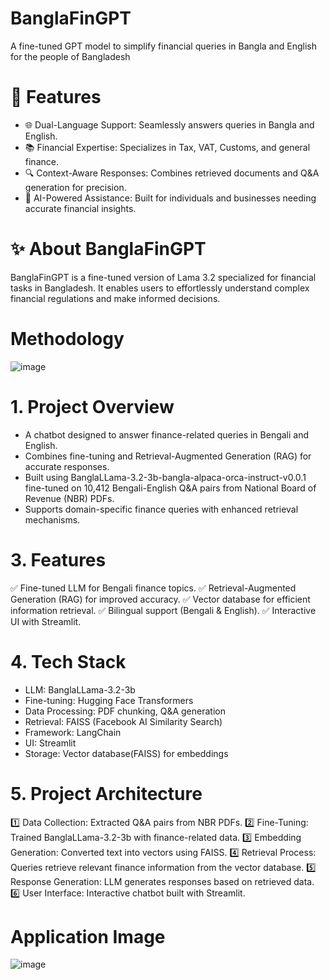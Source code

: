 # BanglaFinGPT
A fine-tuned GPT model to simplify financial queries in Bangla and English for the people of Bangladesh

# 🚀 Features
* 🌐 Dual-Language Support: Seamlessly answers queries in Bangla and English.
* 📚 Financial Expertise: Specializes in Tax, VAT, Customs, and general finance.
* 🔍 Context-Aware Responses: Combines retrieved documents and Q&A generation for precision.
* 🤖 AI-Powered Assistance: Built for individuals and businesses needing accurate financial insights.

# ✨ About BanglaFinGPT
BanglaFinGPT is a fine-tuned version of Lama 3.2  specialized for financial tasks in Bangladesh. It enables users to effortlessly understand complex financial regulations and make informed decisions.

# Methodology
![image](https://github.com/user-attachments/assets/a94da92b-d262-45df-bea1-c5741bb3068b)

# 1. Project Overview
* A chatbot designed to answer finance-related queries in Bengali and English.
* Combines fine-tuning and Retrieval-Augmented Generation (RAG) for accurate responses.
* Built using BanglaLLama-3.2-3b-bangla-alpaca-orca-instruct-v0.0.1 fine-tuned on 10,412 Bengali-English Q&A pairs from National Board of Revenue (NBR) PDFs.
* Supports domain-specific finance queries with enhanced retrieval mechanisms.

# 3. Features
✅ Fine-tuned LLM for Bengali finance topics.
✅ Retrieval-Augmented Generation (RAG) for improved accuracy.
✅ Vector database for efficient information retrieval.
✅ Bilingual support (Bengali & English).
✅ Interactive UI with Streamlit.

# 4. Tech Stack
* LLM: BanglaLLama-3.2-3b
* Fine-tuning: Hugging Face Transformers
* Data Processing: PDF chunking, Q&A generation
* Retrieval: FAISS (Facebook AI Similarity Search)
* Framework: LangChain
* UI: Streamlit
* Storage: Vector database(FAISS) for embeddings

# 5. Project Architecture
1️⃣ Data Collection: Extracted Q&A pairs from NBR PDFs.
2️⃣ Fine-Tuning: Trained BanglaLLama-3.2-3b with finance-related data.
3️⃣ Embedding Generation: Converted text into vectors using FAISS.
4️⃣ Retrieval Process: Queries retrieve relevant finance information from the vector database.
5️⃣ Response Generation: LLM generates responses based on retrieved data.
6️⃣ User Interface: Interactive chatbot built with Streamlit.

# Application Image
![image](https://github.com/user-attachments/assets/a5d36786-bd59-44af-a960-03b5e6729519)


